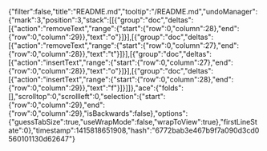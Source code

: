 {"filter":false,"title":"README.md","tooltip":"/README.md","undoManager":{"mark":3,"position":3,"stack":[[{"group":"doc","deltas":[{"action":"removeText","range":{"start":{"row":0,"column":28},"end":{"row":0,"column":29}},"text":"o"}]}],[{"group":"doc","deltas":[{"action":"removeText","range":{"start":{"row":0,"column":27},"end":{"row":0,"column":28}},"text":"t"}]}],[{"group":"doc","deltas":[{"action":"insertText","range":{"start":{"row":0,"column":27},"end":{"row":0,"column":28}},"text":"o"}]}],[{"group":"doc","deltas":[{"action":"insertText","range":{"start":{"row":0,"column":28},"end":{"row":0,"column":29}},"text":"f"}]}]]},"ace":{"folds":[],"scrolltop":0,"scrollleft":0,"selection":{"start":{"row":0,"column":29},"end":{"row":0,"column":29},"isBackwards":false},"options":{"guessTabSize":true,"useWrapMode":false,"wrapToView":true},"firstLineState":0},"timestamp":1415818651908,"hash":"6772bab3e467b9f7a090d3cd0560101130d62647"}